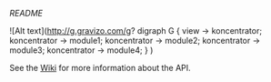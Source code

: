 *README*



![Alt text](http://g.gravizo.com/g?
  digraph G {
    view -> koncentrator;
    koncentrator -> module1;
    koncentrator -> module2;
    koncentrator -> module3;
    koncentrator -> module4;
  }
)

See the [Wiki](https://github.com/jeremy010203/recentralized-news/wiki) for more information about the API.
